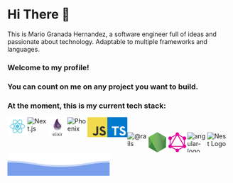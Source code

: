 <h1>Hi There 👋</h1>

<p>
This is Mario Granada Hernandez, a software engineer full of ideas and passionate about technology. Adaptable to multiple frameworks and languages.
</p>

<h3>
Welcome to my profile!

</h3>

<h3> You can count on me on any project you want to build.</h3>

<h3>At the moment, this is my current tech stack:</h3>

<img align="left" alt="React" width="45px" src="./react_logo.svg" />
<img align="left" alt="Next.js" width="45px" src="https://assets.vercel.com/image/upload/v1662130559/nextjs/Icon_dark_background.png" />
<img align="left" alt="Elixir" width="45px" src="https://raw.githubusercontent.com/github/explore/d106aa3f6fa091ab80ab5c8cf0d931baff3caaea/topics/elixir/elixir.png" />
<img align="left" alt="Phoenix" width="45px" src="https://miro.medium.com/max/4800/1*THRh4--2uAqVuBM_Iab78A.png" />
<img align="left" alt="Javascript" width="45px" src="https://raw.githubusercontent.com/github/explore/80688e429a7d4ef2fca1e82350fe8e3517d3494d/topics/javascript/javascript.png" />
<img align="left" alt="Typescript" width="45px" src="https://raw.githubusercontent.com/github/explore/80688e429a7d4ef2fca1e82350fe8e3517d3494d/topics/typescript/typescript.png" />

<br />
<br />

<img align="left"  src="https://avatars.githubusercontent.com/u/4223?s=200&amp;v=4" width="45px" height="45px" alt="@rails">
<img align="left" alt="Node.js" width="45px" src="https://raw.githubusercontent.com/github/explore/80688e429a7d4ef2fca1e82350fe8e3517d3494d/topics/nodejs/nodejs.png" />
<img align="left" alt="GraphQL" width="45px" src="https://raw.githubusercontent.com/github/explore/5c058a388828bb5fde0bcafd4bc867b5bb3f26f3/topics/graphql/graphql.png" />
<img align="left" src="https://github.com/angular/angular/angular/angular/raw/main/adev/src/assets/images/press-kit/angular_icon_gradient.gif" alt="angular-logo" width="45px" height="45px" >
<img align="left" src="https://camo.githubusercontent.com/4b0000b8e7a6449a924fe0212093b9f3936ef80cc8fdfbb770baad58f58b8c2c/68747470733a2f2f6e6573746a732e636f6d2f696d672f6c6f676f2d736d616c6c2e737667" width="45px" alt="Nest Logo" data-canonical-src="https://nestjs.com/img/logo-small.svg" style="max-width: 100%;">

<br />
<br />

![Mario Granada Hernandez](./bottom_header.svg)
